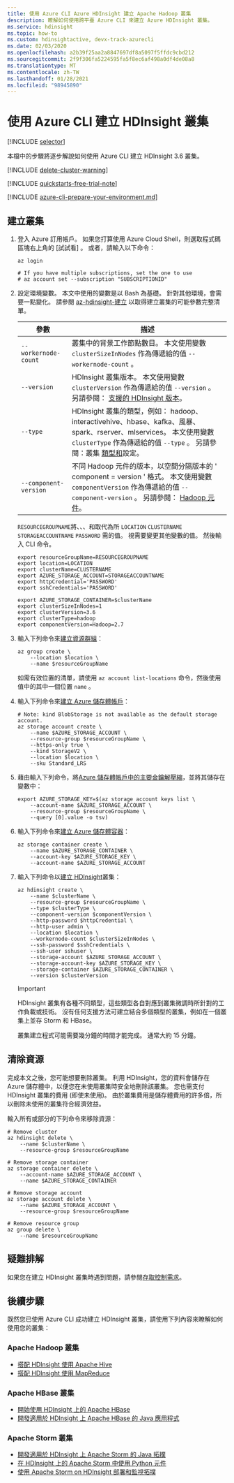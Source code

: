 ```yaml
---
title: 使用 Azure CLI Azure HDInsight 建立 Apache Hadoop 叢集
description: 瞭解如何使用跨平臺 Azure CLI 來建立 Azure HDInsight 叢集。
ms.service: hdinsight
ms.topic: how-to
ms.custom: hdinsightactive, devx-track-azurecli
ms.date: 02/03/2020
ms.openlocfilehash: a2b39f25aa2a8847697df8a5097f5ffdc9cbd212
ms.sourcegitcommit: 2f9f306fa5224595fa5f8ec6af498a0df4de08a8
ms.translationtype: MT
ms.contentlocale: zh-TW
ms.lasthandoff: 01/28/2021
ms.locfileid: "98945890"
---
```

# <a name="create-hdinsight-clusters-using-the-azure-cli"></a>使用 Azure CLI 建立 HDInsight 叢集

[!INCLUDE [selector](../../includes/hdinsight-create-linux-cluster-selector.md)]

本檔中的步驟將逐步解說如何使用 Azure CLI 建立 HDInsight 3.6 叢集。

[!INCLUDE [delete-cluster-warning](../../includes/hdinsight-delete-cluster-warning.md)]

[!INCLUDE [quickstarts-free-trial-note](../../includes/quickstarts-free-trial-note.md)]

[!INCLUDE [azure-cli-prepare-your-environment.md](../../includes/azure-cli-prepare-your-environment.md)]

## <a name="create-a-cluster"></a>建立叢集

1. 登入 Azure 訂用帳戶。 如果您打算使用 Azure Cloud Shell，則選取程式碼區塊右上角的 [試試看]  。 或者，請輸入以下命令：

    ```azurecli-interactive
    az login

    # If you have multiple subscriptions, set the one to use
    # az account set --subscription "SUBSCRIPTIONID"
    ```

2. 設定環境變數。 本文中使用的變數是以 Bash 為基礎。 針對其他環境，會需要一點變化。 請參閱 [az-hdinsight-建立](/cli/azure/hdinsight#az-hdinsight-create) 以取得建立叢集的可能參數完整清單。

    |參數 | 描述 |
    |---|---|
    |`--workernode-count`| 叢集中的背景工作節點數目。 本文使用變數 `clusterSizeInNodes` 作為傳遞給的值 `--workernode-count` 。 |
    |`--version`| HDInsight 叢集版本。 本文使用變數 `clusterVersion` 作為傳遞給的值 `--version` 。 另請參閱： [支援的 HDInsight 版本](./hdinsight-component-versioning.md#supported-hdinsight-versions)。|
    |`--type`| HDInsight 叢集的類型，例如： hadoop、interactivehive、hbase、kafka、風暴、spark、rserver、mlservices。  本文使用變數 `clusterType` 作為傳遞給的值 `--type` 。 另請參閱：叢集 [類型和](./hdinsight-hadoop-provision-linux-clusters.md#cluster-type)設定。|
    |`--component-version`|不同 Hadoop 元件的版本，以空間分隔版本的 ' component = version ' 格式。 本文使用變數 `componentVersion` 作為傳遞給的值 `--component-version` 。 另請參閱： [Hadoop 元件](./hdinsight-component-versioning.md#apache-components-available-with-different-hdinsight-versions)。|

    `RESOURCEGROUPNAME`將、、、和取代為所 `LOCATION` `CLUSTERNAME` `STORAGEACCOUNTNAME` `PASSWORD` 需的值。 視需要變更其他變數的值。 然後輸入 CLI 命令。

    ```azurecli-interactive
    export resourceGroupName=RESOURCEGROUPNAME
    export location=LOCATION
    export clusterName=CLUSTERNAME
    export AZURE_STORAGE_ACCOUNT=STORAGEACCOUNTNAME
    export httpCredential='PASSWORD'
    export sshCredentials='PASSWORD'

    export AZURE_STORAGE_CONTAINER=$clusterName
    export clusterSizeInNodes=1
    export clusterVersion=3.6
    export clusterType=hadoop
    export componentVersion=Hadoop=2.7
    ```

3. 輸入下列命令來[建立資源群組](/cli/azure/group#az-group-create)：

    ```azurecli-interactive
    az group create \
        --location $location \
        --name $resourceGroupName
    ```

    如需有效位置的清單，請使用 `az account list-locations` 命令，然後使用值中的其中一個位置 `name` 。

4. 輸入下列命令來[建立 Azure 儲存體帳戶](/cli/azure/storage/account#az-storage-account-create)：

    ```azurecli-interactive
    # Note: kind BlobStorage is not available as the default storage account.
    az storage account create \
        --name $AZURE_STORAGE_ACCOUNT \
        --resource-group $resourceGroupName \
        --https-only true \
        --kind StorageV2 \
        --location $location \
        --sku Standard_LRS
    ```

5. 藉由輸入下列命令，將[Azure 儲存體帳戶中的主要金鑰解壓縮](/cli/azure/storage/account/keys#az-storage-account-keys-list)，並將其儲存在變數中：

    ```azurecli-interactive
    export AZURE_STORAGE_KEY=$(az storage account keys list \
        --account-name $AZURE_STORAGE_ACCOUNT \
        --resource-group $resourceGroupName \
        --query [0].value -o tsv)
    ```

6. 輸入下列命令來[建立 Azure 儲存體容器](/cli/azure/storage/container#az-storage-container-create)：

    ```azurecli-interactive
    az storage container create \
        --name $AZURE_STORAGE_CONTAINER \
        --account-key $AZURE_STORAGE_KEY \
        --account-name $AZURE_STORAGE_ACCOUNT
    ```

7. 輸入下列命令以[建立 HDInsight](/cli/azure/hdinsight#az-hdinsight-create)叢集：

    ```azurecli-interactive
    az hdinsight create \
        --name $clusterName \
        --resource-group $resourceGroupName \
        --type $clusterType \
        --component-version $componentVersion \
        --http-password $httpCredential \
        --http-user admin \
        --location $location \
        --workernode-count $clusterSizeInNodes \
        --ssh-password $sshCredentials \
        --ssh-user sshuser \
        --storage-account $AZURE_STORAGE_ACCOUNT \
        --storage-account-key $AZURE_STORAGE_KEY \
        --storage-container $AZURE_STORAGE_CONTAINER \
        --version $clusterVersion
    ```

    > [!IMPORTANT]  
    > HDInsight 叢集有各種不同類型，這些類型各自對應到叢集微調時所針對的工作負載或技術。 沒有任何支援方法可建立結合多個類型的叢集，例如在一個叢集上並存 Storm 和 HBase。

    叢集建立程式可能需要幾分鐘的時間才能完成。 通常大約 15 分鐘。

## <a name="clean-up-resources"></a>清除資源

完成本文之後，您可能想要刪除叢集。 利用 HDInsight，您的資料會儲存在 Azure 儲存體中，以便您在未使用叢集時安全地刪除該叢集。 您也需支付 HDInsight 叢集的費用 (即使未使用)。 由於叢集費用是儲存體費用的許多倍，所以刪除未使用的叢集符合經濟效益。

輸入所有或部分的下列命令來移除資源：

```azurecli-interactive
# Remove cluster
az hdinsight delete \
    --name $clusterName \
    --resource-group $resourceGroupName

# Remove storage container
az storage container delete \
    --account-name $AZURE_STORAGE_ACCOUNT \
    --name $AZURE_STORAGE_CONTAINER

# Remove storage account
az storage account delete \
    --name $AZURE_STORAGE_ACCOUNT \
    --resource-group $resourceGroupName

# Remove resource group
az group delete \
    --name $resourceGroupName
```

## <a name="troubleshoot"></a>疑難排解

如果您在建立 HDInsight 叢集時遇到問題，請參閱[存取控制需求](./hdinsight-hadoop-customize-cluster-linux.md#access-control)。

## <a name="next-steps"></a>後續步驟

既然您已使用 Azure CLI 成功建立 HDInsight 叢集，請使用下列內容來瞭解如何使用您的叢集：

### <a name="apache-hadoop-clusters"></a>Apache Hadoop 叢集

* [搭配 HDInsight 使用 Apache Hive](hadoop/hdinsight-use-hive.md)
* [搭配 HDInsight 使用 MapReduce](hadoop/hdinsight-use-mapreduce.md)

### <a name="apache-hbase-clusters"></a>Apache HBase 叢集

* [開始使用 HDInsight 上的 Apache HBase](hbase/apache-hbase-tutorial-get-started-linux.md)
* [開發適用於 HDInsight 上 Apache HBase 的 Java 應用程式](hbase/apache-hbase-build-java-maven-linux.md)

### <a name="apache-storm-clusters"></a>Apache Storm 叢集

* [開發適用於 HDInsight 上 Apache Storm 的 Java 拓撲](storm/apache-storm-develop-java-topology.md)
* [在 HDInsight 上的 Apache Storm 中使用 Python 元件](storm/apache-storm-develop-python-topology.md)
* [使用 Apache Storm on HDInsight 部署和監視拓撲](storm/apache-storm-deploy-monitor-topology-linux.md)
